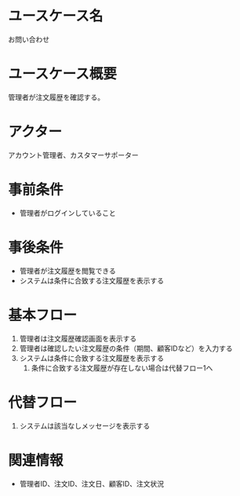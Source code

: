 # ユースケース名
お問い合わせ

# ユースケース概要
管理者が注文履歴を確認する。

# アクター
アカウント管理者、カスタマーサポーター

# 事前条件
- 管理者がログインしていること

# 事後条件
- 管理者が注文履歴を閲覧できる
- システムは条件に合致する注文履歴を表示する

# 基本フロー
1. 管理者は注文履歴確認画面を表示する
2. 管理者は確認したい注文履歴の条件（期間、顧客IDなど）を入力する
3. システムは条件に合致する注文履歴を表示する
    1. 条件に合致する注文履歴が存在しない場合は代替フロー1へ

# 代替フロー
1. システムは該当なしメッセージを表示する

# 関連情報
- 管理者ID、注文ID、注文日、顧客ID、注文状況
